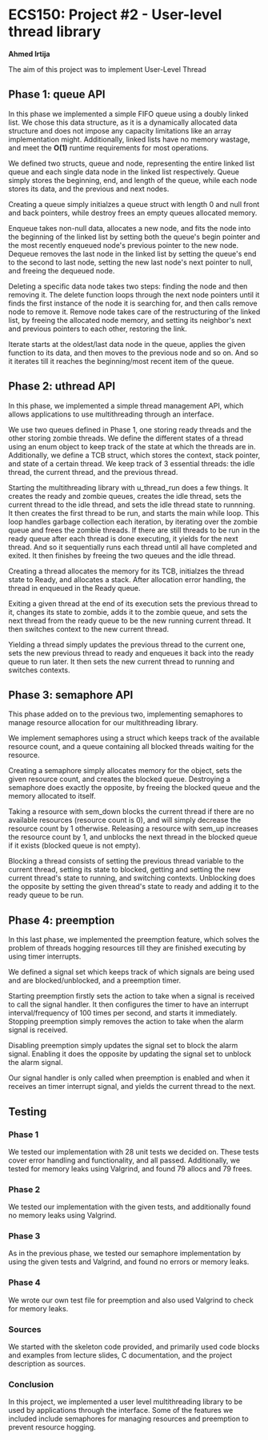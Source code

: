 # ECS150: Project #2 - User-level thread library
____Ahmed Irtija____

The aim of this project was to implement User-Level Thread

## Phase 1: queue API
In this phase we implemented a simple FIFO queue using a doubly linked list.
We chose this data structure, as it is a dynamically allocated data structure 
and does not impose any capacity limitations like an array implementation 
might.
Additionally, linked lists have no memory wastage, and meet the **O(1)** 
runtime requirements for most operations.

We defined two structs, queue and node, representing the entire linked list 
queue and each single data node in the linked list respectively. Queue simply
stores the beginning, end, and length of the queue, while each node stores 
its data, and the previous and next nodes.

Creating a queue simply initialzes a queue struct with length 0 and null front
and back pointers, while destroy frees an empty queues allocated memory.

Enqueue takes non-null data, allocates a new node, and fits the node into the
beginning of the linked list by setting both the queue's begin pointer and the
most recently enqueued node's previous pointer to the new node. Dequeue removes
the last node in the linked list by setting the queue's end to the second to
last node, setting the new last node's next pointer to null, and freeing the
dequeued node.

Deleting a specific data node takes two steps: finding the node and then 
removing it. The delete function loops through the next node pointers until 
it finds the first instance of the node it is searching for, and then calls 
remove node to remove it. Remove node takes care of the restructuring of the 
linked list, by freeing the allocated node memory, and setting its neighbor's
next and previous pointers to each other, restoring the link.

Iterate starts at the oldest/last data node in the queue, applies the given
function to its data, and then moves to the previous node and so on. And so it
iterates till it reaches the beginning/most recent item of the queue.

## Phase 2: uthread API
In this phase, we implemented a simple thread management API, which allows
applications to use multithreading through an interface.

We use two queues defined in Phase 1, one storing ready threads and the other
storing zombie threads. We define the different states of a thread using an 
enum object to keep track of the state at which the threads are in. 
Additionally, we define a TCB struct, which stores the context, stack pointer,
and state of a certain thread. We keep track of 3 essential threads: the idle
thread, the current thread, and the previous thread.

Starting the multithreading library with u_thread_run does a few things. It
creates the ready and zombie queues, creates the idle thread, sets the current
thread to the idle thread, and sets the idle thread state to runnning. It then
creates the first thread to be run, and starts the main while loop. This loop
handles garbage collection each iteration, by iterating over the zombie queue
and frees the zombie threads. If there are still threads to be run in the ready
queue after each thread is done executing, it yields for the next thread. And 
so it sequentially runs each thread until all have completed and exited. It 
then finishes by freeing the two queues and the idle thread.

Creating a thread allocates the memory for its TCB, initialzes the thread state
to Ready, and allocates a stack. After allocation error handling, the thread in
enqueued in the Ready queue. 

Exiting a given thread at the end of its execution sets the previous thread to
it, changes its state to zombie, adds it to the zombie queue, and sets the next
thread from the ready queue to be the new running current thread. It then
switches context to the new current thread.

Yielding a thread simply updates the previous thread to the current one, sets
the new previous thread to ready and enqueues it back into the ready queue to
run later. It then sets the new current thread to running and switches
contexts.

## Phase 3: semaphore API
This phase added on to the previous two, implementing semaphores to manage
resource allocation for our multithreading library.

We implement semaphores using a struct which keeps track of the available
resource count, and a queue containing all blocked threads waiting for the
resource.

Creating a semaphore simply allocates memory for the object, sets the given
resource count, and creates the blocked queue. Destroying a semaphore does
exactly the opposite, by freeing the blocked queue and the memory allocated to
itself.

Taking a resource with sem_down blocks the current thread if there are no
available resources (resource count is 0), and will simply decrease the
resource count by 1 otherwise. Releasing a resource with sem_up increases the
resource count by 1, and unblocks the next thread in the blocked queue if it
exists (blocked queue is not empty).

Blocking a thread consists of setting the previous thread variable to the
current thread, setting its state to blocked, getting and setting the new
current thread's state to running, and switching contexts. Unblocking does the
opposite by setting the given thread's state to ready and adding it to the
ready queue to be run.

## Phase 4: preemption
In this last phase, we implemented the preemption feature, which solves the
problem of threads hogging resources till they are finished executing by using
timer interrupts.

We defined a signal set which keeps track of which signals are being used and
are blocked/unblocked, and a preemption timer.

Starting preemption firstly sets the action to take when a signal is received
to call the signal handler. It then configures the timer to have an interrupt
interval/frequency of 100 times per second, and starts it immediately.
Stopping preemption simply removes the action to take when the alarm signal is
received.

Disabling preemption simply updates the signal set to block the alarm signal.
Enabling it does the opposite by updating the signal set to unblock the alarm
signal.

Our signal handler is only called when preemption is enabled and when it
receives an timer interrupt signal, and yields the current thread to the next.

## Testing
### Phase 1
We tested our implementation with 28 unit tests we decided on. These tests
cover error handling and functionality, and all passed. Additionally, we
tested for memory leaks using Valgrind, and found 79 allocs and 79 frees.

### Phase 2
We tested our implementation with the given tests, and additionally found no
memory leaks using Valgrind.

### Phase 3
As in the previous phase, we tested our semaphore implementation by using the
given tests and Valgrind, and found no errors or memory leaks.

### Phase 4
We wrote our own test file for preemption and also used Valgrind to check for
memory leaks.

### Sources
We started with the skeleton code provided, and primarily used code blocks and
examples from lecture slides, C documentation, and the project description as
sources.

### Conclusion
In this project, we implemented a user level multithreading library to be used
by applications through the interface. Some of the features we included include
semaphores for managing resources and preemption to prevent resource hogging.
